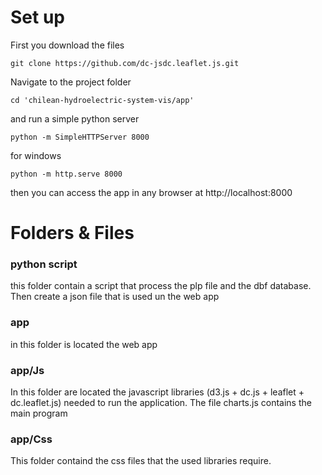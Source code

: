 # Set up

First you download the files
```
git clone https://github.com/dc-jsdc.leaflet.js.git
```

Navigate to the project folder

```
cd 'chilean-hydroelectric-system-vis/app'
```
and run a simple python server

```
python -m SimpleHTTPServer 8000
```

for windows

```
python -m http.serve 8000
```

then you can access the app in any browser at  http://localhost:8000

# Folders & Files

### python script
this folder contain a script that process the plp file and the dbf database. Then create a json file that is used un the web app

### app
in this folder is located the web app

### app/Js
In this folder are located the javascript libraries (d3.js + dc.js + leaflet + dc.leaflet.js) needed to run the application. The file charts.js contains the main program

### app/Css
This folder containd the css files that the used libraries require.
